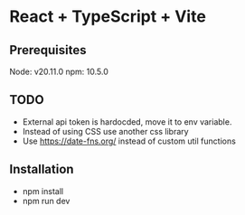 # React + TypeScript + Vite

## Prerequisites 
Node: v20.11.0
npm: 10.5.0

## TODO

- External api token is hardocded, move it to env variable. 
- Instead of using CSS use another css library
- Use https://date-fns.org/ instead of custom util functions

## Installation

- npm install
- npm run dev
